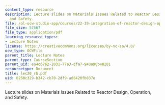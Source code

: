 ```yaml
---
content_type: resource
description: Lecture slides on Materials Issues Related to Reactor Design, Operation,
  and Safety.
file: /ol-ocw-studio-app/courses/22-39-integration-of-reactor-design-operations-and-safety-fall-2006/0250c329b342cb702df9ad6420fb837e_lec20_rb.pdf
file_size: 57667
file_type: application/pdf
learning_resource_types:
- Lecture Notes
license: https://creativecommons.org/licenses/by-nc-sa/4.0/
ocw_type: OCWFile
parent_title: Lecture Notes
parent_type: CourseSection
parent_uid: ea4c6762-2031-77a3-dfa7-940a90b40201
resourcetype: Document
title: lec20_rb.pdf
uid: 0250c329-b342-cb70-2df9-ad6420fb837e
---
```

Lecture slides on Materials Issues Related to Reactor Design, Operation, and Safety.